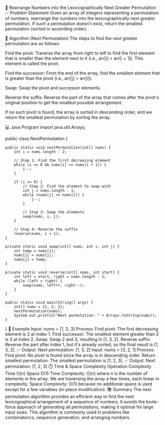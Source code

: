 🔢 Rearrange Numbers into the Lexicographically Next Greater Permutation
✅ Problem Statement
Given an array of integers representing a permutation of numbers, rearrange the numbers into the lexicographically next greater permutation. If such a permutation doesn't exist, return the smallest permutation (sorted in ascending order).

🧠 Algorithm (Next Permutation)
The steps to find the next greater permutation are as follows:

Find the pivot: Traverse the array from right to left to find the first element that is smaller than the element next to it (i.e., arr[i] < arr[i + 1]). This element is called the pivot.

Find the successor: From the end of the array, find the smallest element that is greater than the pivot (i.e., arr[j] > arr[i]).

Swap: Swap the pivot and successor elements.

Reverse the suffix: Reverse the part of the array that comes after the pivot's original position to get the smallest possible arrangement.

If no such pivot is found, the array is sorted in descending order, and we return the smallest permutation by sorting the array.

💻 Java Program
import java.util.Arrays;

public class NextPermutation {

    public static void nextPermutation(int[] nums) {
        int i = nums.length - 2;
        
        // Step 1: Find the first decreasing element
        while (i >= 0 && nums[i] >= nums[i + 1]) {
            i--;
        }
        
        if (i >= 0) {
            // Step 2: Find the element to swap with
            int j = nums.length - 1;
            while (nums[j] <= nums[i]) {
                j--;
            }
            
            // Step 3: Swap the elements
            swap(nums, i, j);
        }
        
        // Step 4: Reverse the suffix
        reverse(nums, i + 1);
    }

    private static void swap(int[] nums, int i, int j) {
        int temp = nums[i];
        nums[i] = nums[j];
        nums[j] = temp;
    }

    private static void reverse(int[] nums, int start) {
        int left = start, right = nums.length - 1;
        while (left < right) {
            swap(nums, left++, right--);
        }
    }

    public static void main(String[] args) {
        int[] nums = {1, 2, 3};
        nextPermutation(nums);
        System.out.println("Next permutation: " + Arrays.toString(nums));
    }
}
📌 Example
Input:
nums = [1, 2, 3]
Process:
Find pivot: The first decreasing element is 2 at index 1.
Find successor: The smallest element greater than 2 is 3 at index 2.
Swap: Swap 2 and 3, resulting in [1, 3, 2].
Reverse suffix: Reverse the part after index 1, but it's already sorted, so the final result is [1, 3, 2].
✅ Output:
Next permutation: [1, 3, 2]
Input:
nums = [3, 2, 1]
Process:
Find pivot: No pivot is found since the array is in descending order.
Return smallest permutation: The smallest permutation is [1, 2, 3].
✅ Output:
Next permutation: [1, 2, 3]
⏱️ Time & Space Complexity
Operation	Complexity
Time	O(n)
Space	O(1)
Time Complexity: O(n) where n is the number of elements in the array. We are traversing the array a few times, each linear in complexity.
Space Complexity: O(1) because no additional space is used except for a few variables (in-place modification).
📚 Summary
The next permutation algorithm provides an efficient way to find the next lexicographical arrangement of a sequence of numbers. It avoids the brute-force approach of generating all permutations, making it optimal for large input sizes. This algorithm is commonly used in problems like combinatorics, sequence generation, and arranging numbers.

